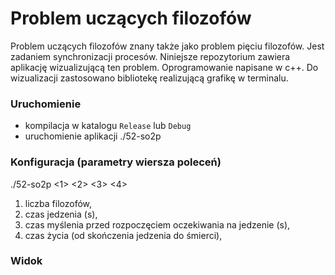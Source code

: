 # Problem uczących filozofów
Problem uczących filozofów znany także jako problem pięciu filozofów. Jest zadaniem synchronizacji procesów. Niniejsze repozytorium zawiera aplikację wizualizującą ten problem. Oprogramowanie napisane w c++. Do wizualizacji zastosowano bibliotekę realizującą grafikę w terminalu.
### Uruchomienie

* kompilacja w katalogu `Release` lub `Debug`
* uruchomienie aplikacji ./52-so2p


### Konfiguracja (parametry wiersza poleceń)

./52-so2p <1> <2> <3> <4>
 1. liczba filozofów,
 2. czas jedzenia (s),
 3. czas myślenia przed rozpoczęciem oczekiwania na jedzenie (s),
 4. czas życia (od skończenia jedzenia do śmierci),

### Widok

